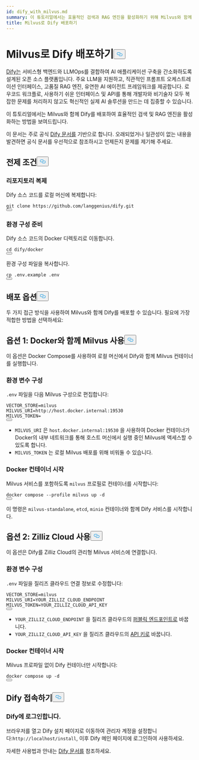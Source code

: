 ```yaml
---
id: dify_with_milvus.md
summary: 이 튜토리얼에서는 효율적인 검색과 RAG 엔진을 활성화하기 위해 Milvus와 함께 Dify를 배포하는 방법을 보여드리겠습니다.
title: Milvus로 Dify 배포하기
---
```

<h1 id="Deploying-Dify-with-Milvus" class="common-anchor-header">Milvus로 Dify 배포하기<button data-href="#Deploying-Dify-with-Milvus" class="anchor-icon" translate="no">
      <svg translate="no"
        aria-hidden="true"
        focusable="false"
        height="20"
        version="1.1"
        viewBox="0 0 16 16"
        width="16"
      >
        <path
          fill="#0092E4"
          fill-rule="evenodd"
          d="M4 9h1v1H4c-1.5 0-3-1.69-3-3.5S2.55 3 4 3h4c1.45 0 3 1.69 3 3.5 0 1.41-.91 2.72-2 3.25V8.59c.58-.45 1-1.27 1-2.09C10 5.22 8.98 4 8 4H4c-.98 0-2 1.22-2 2.5S3 9 4 9zm9-3h-1v1h1c1 0 2 1.22 2 2.5S13.98 12 13 12H9c-.98 0-2-1.22-2-2.5 0-.83.42-1.64 1-2.09V6.25c-1.09.53-2 1.84-2 3.25C6 11.31 7.55 13 9 13h4c1.45 0 3-1.69 3-3.5S14.5 6 13 6z"
        ></path>
      </svg>
    </button></h1><p><a href="https://dify.ai/">Dify는</a> 서비스형 백엔드와 LLMOps를 결합하여 AI 애플리케이션 구축을 간소화하도록 설계된 오픈 소스 플랫폼입니다. 주요 LLM을 지원하고, 직관적인 프롬프트 오케스트레이션 인터페이스, 고품질 RAG 엔진, 유연한 AI 에이전트 프레임워크를 제공합니다. 로우코드 워크플로, 사용하기 쉬운 인터페이스 및 API를 통해 개발자와 비기술자 모두 복잡한 문제를 처리하지 않고도 혁신적인 실제 AI 솔루션을 만드는 데 집중할 수 있습니다.</p>
<p>이 튜토리얼에서는 Milvus와 함께 Dify를 배포하여 효율적인 검색 및 RAG 엔진을 활성화하는 방법을 보여드립니다.</p>
<div class="alert note">
<p>이 문서는 주로 공식 <a href="https://docs.dify.ai/">Dify 문서를</a> 기반으로 합니다. 오래되었거나 일관성이 없는 내용을 발견하면 공식 문서를 우선적으로 참조하시고 언제든지 문제를 제기해 주세요.</p>
</div>
<h2 id="Prerequisites" class="common-anchor-header">전제 조건<button data-href="#Prerequisites" class="anchor-icon" translate="no">
      <svg translate="no"
        aria-hidden="true"
        focusable="false"
        height="20"
        version="1.1"
        viewBox="0 0 16 16"
        width="16"
      >
        <path
          fill="#0092E4"
          fill-rule="evenodd"
          d="M4 9h1v1H4c-1.5 0-3-1.69-3-3.5S2.55 3 4 3h4c1.45 0 3 1.69 3 3.5 0 1.41-.91 2.72-2 3.25V8.59c.58-.45 1-1.27 1-2.09C10 5.22 8.98 4 8 4H4c-.98 0-2 1.22-2 2.5S3 9 4 9zm9-3h-1v1h1c1 0 2 1.22 2 2.5S13.98 12 13 12H9c-.98 0-2-1.22-2-2.5 0-.83.42-1.64 1-2.09V6.25c-1.09.53-2 1.84-2 3.25C6 11.31 7.55 13 9 13h4c1.45 0 3-1.69 3-3.5S14.5 6 13 6z"
        ></path>
      </svg>
    </button></h2><h3 id="Clone-the-Repository" class="common-anchor-header">리포지토리 복제</h3><p>Dify 소스 코드를 로컬 머신에 복제합니다:</p>
<pre><code translate="no" class="language-shell">git clone https://github.com/langgenius/dify.git
<button class="copy-code-btn"></button></code></pre>
<h3 id="Prepare-Environment-Configuration" class="common-anchor-header">환경 구성 준비</h3><p>Dify 소스 코드의 Docker 디렉토리로 이동합니다.</p>
<pre><code translate="no" class="language-shell">cd dify/docker
<button class="copy-code-btn"></button></code></pre>
<p>환경 구성 파일을 복사합니다.</p>
<pre><code translate="no" class="language-shell">cp .env.example .env
<button class="copy-code-btn"></button></code></pre>
<h2 id="Deployment-Options" class="common-anchor-header">배포 옵션<button data-href="#Deployment-Options" class="anchor-icon" translate="no">
      <svg translate="no"
        aria-hidden="true"
        focusable="false"
        height="20"
        version="1.1"
        viewBox="0 0 16 16"
        width="16"
      >
        <path
          fill="#0092E4"
          fill-rule="evenodd"
          d="M4 9h1v1H4c-1.5 0-3-1.69-3-3.5S2.55 3 4 3h4c1.45 0 3 1.69 3 3.5 0 1.41-.91 2.72-2 3.25V8.59c.58-.45 1-1.27 1-2.09C10 5.22 8.98 4 8 4H4c-.98 0-2 1.22-2 2.5S3 9 4 9zm9-3h-1v1h1c1 0 2 1.22 2 2.5S13.98 12 13 12H9c-.98 0-2-1.22-2-2.5 0-.83.42-1.64 1-2.09V6.25c-1.09.53-2 1.84-2 3.25C6 11.31 7.55 13 9 13h4c1.45 0 3-1.69 3-3.5S14.5 6 13 6z"
        ></path>
      </svg>
    </button></h2><p>두 가지 접근 방식을 사용하여 Milvus와 함께 Dify를 배포할 수 있습니다. 필요에 가장 적합한 방법을 선택하세요:</p>
<h2 id="Option-1-Using-Milvus-with-Docker" class="common-anchor-header">옵션 1: Docker와 함께 Milvus 사용<button data-href="#Option-1-Using-Milvus-with-Docker" class="anchor-icon" translate="no">
      <svg translate="no"
        aria-hidden="true"
        focusable="false"
        height="20"
        version="1.1"
        viewBox="0 0 16 16"
        width="16"
      >
        <path
          fill="#0092E4"
          fill-rule="evenodd"
          d="M4 9h1v1H4c-1.5 0-3-1.69-3-3.5S2.55 3 4 3h4c1.45 0 3 1.69 3 3.5 0 1.41-.91 2.72-2 3.25V8.59c.58-.45 1-1.27 1-2.09C10 5.22 8.98 4 8 4H4c-.98 0-2 1.22-2 2.5S3 9 4 9zm9-3h-1v1h1c1 0 2 1.22 2 2.5S13.98 12 13 12H9c-.98 0-2-1.22-2-2.5 0-.83.42-1.64 1-2.09V6.25c-1.09.53-2 1.84-2 3.25C6 11.31 7.55 13 9 13h4c1.45 0 3-1.69 3-3.5S14.5 6 13 6z"
        ></path>
      </svg>
    </button></h2><p>이 옵션은 Docker Compose를 사용하여 로컬 머신에서 Dify와 함께 Milvus 컨테이너를 실행합니다.</p>
<h3 id="Configure-Environment-Variables" class="common-anchor-header">환경 변수 구성</h3><p><code translate="no">.env</code> 파일을 다음 Milvus 구성으로 편집합니다:</p>
<pre><code translate="no">VECTOR_STORE=milvus
MILVUS_URI=http://host.docker.internal:19530
MILVUS_TOKEN=
<button class="copy-code-btn"></button></code></pre>
<div class="alert note">
<ul>
<li><code translate="no">MILVUS_URI</code> 은 <code translate="no">host.docker.internal:19530</code> 을 사용하여 Docker 컨테이너가 Docker의 내부 네트워크를 통해 호스트 머신에서 실행 중인 Milvus에 액세스할 수 있도록 합니다.</li>
<li><code translate="no">MILVUS_TOKEN</code> 는 로컬 Milvus 배포를 위해 비워둘 수 있습니다.</li>
</ul>
</div>
<h3 id="Start-the-Docker-Containers" class="common-anchor-header">Docker 컨테이너 시작</h3><p>Milvus 서비스를 포함하도록 <code translate="no">milvus</code> 프로필로 컨테이너를 시작합니다:</p>
<pre><code translate="no" class="language-shell">docker compose --profile milvus up -d
<button class="copy-code-btn"></button></code></pre>
<p>이 명령은 <code translate="no">milvus-standalone</code>, <code translate="no">etcd</code>, <code translate="no">minio</code> 컨테이너와 함께 Dify 서비스를 시작합니다.</p>
<h2 id="Option-2-Using-Zilliz-Cloud" class="common-anchor-header">옵션 2: Zilliz Cloud 사용<button data-href="#Option-2-Using-Zilliz-Cloud" class="anchor-icon" translate="no">
      <svg translate="no"
        aria-hidden="true"
        focusable="false"
        height="20"
        version="1.1"
        viewBox="0 0 16 16"
        width="16"
      >
        <path
          fill="#0092E4"
          fill-rule="evenodd"
          d="M4 9h1v1H4c-1.5 0-3-1.69-3-3.5S2.55 3 4 3h4c1.45 0 3 1.69 3 3.5 0 1.41-.91 2.72-2 3.25V8.59c.58-.45 1-1.27 1-2.09C10 5.22 8.98 4 8 4H4c-.98 0-2 1.22-2 2.5S3 9 4 9zm9-3h-1v1h1c1 0 2 1.22 2 2.5S13.98 12 13 12H9c-.98 0-2-1.22-2-2.5 0-.83.42-1.64 1-2.09V6.25c-1.09.53-2 1.84-2 3.25C6 11.31 7.55 13 9 13h4c1.45 0 3-1.69 3-3.5S14.5 6 13 6z"
        ></path>
      </svg>
    </button></h2><p>이 옵션은 Dify를 Zilliz Cloud의 관리형 Milvus 서비스에 연결합니다.</p>
<h3 id="Configure-Environment-Variables" class="common-anchor-header">환경 변수 구성</h3><p><code translate="no">.env</code> 파일을 질리즈 클라우드 연결 정보로 수정합니다:</p>
<pre><code translate="no"><span class="hljs-attr">VECTOR_STORE</span>=milvus
<span class="hljs-attr">MILVUS_URI</span>=YOUR_ZILLIZ_CLOUD_ENDPOINT
<span class="hljs-attr">MILVUS_TOKEN</span>=YOUR_ZILLIZ_CLOUD_API_KEY
<button class="copy-code-btn"></button></code></pre>
<div class="alert note">
<ul>
<li><code translate="no">YOUR_ZILLIZ_CLOUD_ENDPOINT</code> 을 질리즈 클라우드의 <a href="https://docs.zilliz.com/docs/on-zilliz-cloud-console#free-cluster-details">퍼블릭 엔드포인트로</a> 바꿉니다.</li>
<li><code translate="no">YOUR_ZILLIZ_CLOUD_API_KEY</code> 을 질리즈 클라우드의 <a href="https://docs.zilliz.com/docs/on-zilliz-cloud-console#free-cluster-details">API 키로</a> 바꿉니다.</li>
</ul>
</div>
<h3 id="Start-the-Docker-Containers" class="common-anchor-header">Docker 컨테이너 시작</h3><p>Milvus 프로파일 없이 Dify 컨테이너만 시작합니다:</p>
<pre><code translate="no" class="language-shell">docker compose up -d
<button class="copy-code-btn"></button></code></pre>
<h2 id="Accessing-Dify" class="common-anchor-header">Dify 접속하기<button data-href="#Accessing-Dify" class="anchor-icon" translate="no">
      <svg translate="no"
        aria-hidden="true"
        focusable="false"
        height="20"
        version="1.1"
        viewBox="0 0 16 16"
        width="16"
      >
        <path
          fill="#0092E4"
          fill-rule="evenodd"
          d="M4 9h1v1H4c-1.5 0-3-1.69-3-3.5S2.55 3 4 3h4c1.45 0 3 1.69 3 3.5 0 1.41-.91 2.72-2 3.25V8.59c.58-.45 1-1.27 1-2.09C10 5.22 8.98 4 8 4H4c-.98 0-2 1.22-2 2.5S3 9 4 9zm9-3h-1v1h1c1 0 2 1.22 2 2.5S13.98 12 13 12H9c-.98 0-2-1.22-2-2.5 0-.83.42-1.64 1-2.09V6.25c-1.09.53-2 1.84-2 3.25C6 11.31 7.55 13 9 13h4c1.45 0 3-1.69 3-3.5S14.5 6 13 6z"
        ></path>
      </svg>
    </button></h2><h3 id="Log-in-to-Dify" class="common-anchor-header">Dify에 로그인합니다.</h3><p>브라우저를 열고 Dify 설치 페이지로 이동하여 관리자 계정을 설정합니다:<code translate="no">http://localhost/install</code>, 이후 Dify 메인 페이지에 로그인하여 사용하세요.</p>
<p>자세한 사용법과 안내는 <a href="https://docs.dify.ai/">Dify 문서를</a> 참조하세요.</p>
